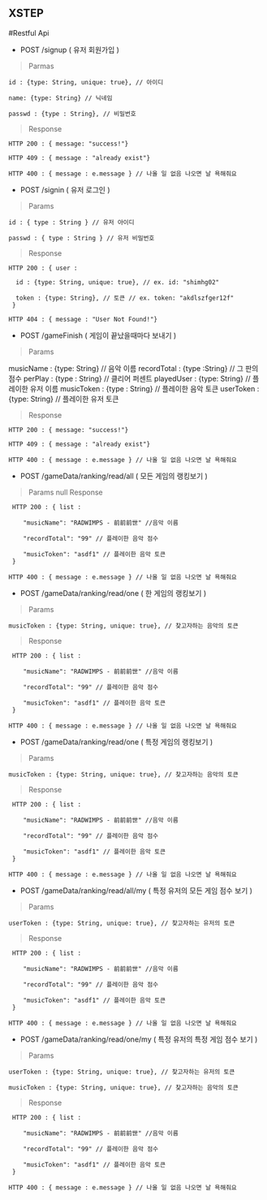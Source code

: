 ## XSTEP

#Restful Api

* POST /signup ( 유저 회원가입 )

> Parmas

    id : {type: String, unique: true}, // 아이디

    name: {type: String} // 닉네임
    
    passwd : {type : String}, // 비밀번호

> Response

    HTTP 200 : { message: "success!"}

    HTTP 409 : { message : "already exist"}

    HTTP 400 : { message : e.message } // 나올 일 없음 나오면 날 욕해줘요

* POST /signin ( 유저 로그인 )

> Params

    id : { type : String } // 유저 아이디

    passwd : { type : String } // 유저 비밀번호

> Response

    HTTP 200 : { user :
    
      id : {type: String, unique: true}, // ex. id: "shimhg02" 
      
      token : {type: String}, // 토큰 // ex. token: "akdlszfger12f"
     } 

    HTTP 404 : { message : "User Not Found!"}



* POST /gameFinish ( 게임이 끝났을때마다 보내기 )

> Params

  musicName : {type: String} // 음악 이름
  recordTotal : {type :String} // 그 판의 점수
  perPlay : {type : String} // 클리어 퍼센트
  playedUser : {type: String} // 플레이한 유저 이름
  musicToken : {type : String} // 플레이한 음악 토큰
  userToken : {type: String} // 플레이한 유저 토큰

> Response

    HTTP 200 : { message: "success!"}

    HTTP 409 : { message : "already exist"}

    HTTP 400 : { message : e.message } // 나올 일 없음 나오면 날 욕해줘요


* POST /gameData/ranking/read/all ( 모든 게임의 랭킹보기 )

> Params
    null
> Response

     HTTP 200 : { list :
    
        "musicName": "RADWIMPS - 前前前世" //음악 이름

        "recordTotal": "99" // 플레이한 음악 점수
        
        "musicToken": "asdf1" // 플레이한 음악 토큰
     } 

    HTTP 400 : { message : e.message } // 나올 일 없음 나오면 날 욕해줘요

* POST /gameData/ranking/read/one ( 한 게임의 랭킹보기 )

> Params
    
    musicToken : {type: String, unique: true}, // 찾고자하는 음악의 토큰

> Response

     HTTP 200 : { list :
    
        "musicName": "RADWIMPS - 前前前世" //음악 이름

        "recordTotal": "99" // 플레이한 음악 점수
        
        "musicToken": "asdf1" // 플레이한 음악 토큰
     } 

    HTTP 400 : { message : e.message } // 나올 일 없음 나오면 날 욕해줘요


* POST /gameData/ranking/read/one ( 특정 게임의 랭킹보기 )

> Params
    
    musicToken : {type: String, unique: true}, // 찾고자하는 음악의 토큰

> Response

     HTTP 200 : { list :
    
        "musicName": "RADWIMPS - 前前前世" //음악 이름

        "recordTotal": "99" // 플레이한 음악 점수
        
        "musicToken": "asdf1" // 플레이한 음악 토큰
     } 

    HTTP 400 : { message : e.message } // 나올 일 없음 나오면 날 욕해줘요



* POST /gameData/ranking/read/all/my ( 특정 유저의 모든 게임 점수 보기 )

> Params
    
    userToken : {type: String, unique: true}, // 찾고자하는 유저의 토큰

> Response

     HTTP 200 : { list :
    
        "musicName": "RADWIMPS - 前前前世" //음악 이름

        "recordTotal": "99" // 플레이한 음악 점수
        
        "musicToken": "asdf1" // 플레이한 음악 토큰
     } 

    HTTP 400 : { message : e.message } // 나올 일 없음 나오면 날 욕해줘요



* POST /gameData/ranking/read/one/my ( 특정 유저의 특정 게임 점수 보기 )

> Params
    
    userToken : {type: String, unique: true}, // 찾고자하는 유저의 토큰

    musicToken : {type: String, unique: true}, // 찾고자하는 음악의 토큰

> Response

     HTTP 200 : { list :
    
        "musicName": "RADWIMPS - 前前前世" //음악 이름

        "recordTotal": "99" // 플레이한 음악 점수
        
        "musicToken": "asdf1" // 플레이한 음악 토큰
     } 

    HTTP 400 : { message : e.message } // 나올 일 없음 나오면 날 욕해줘요






